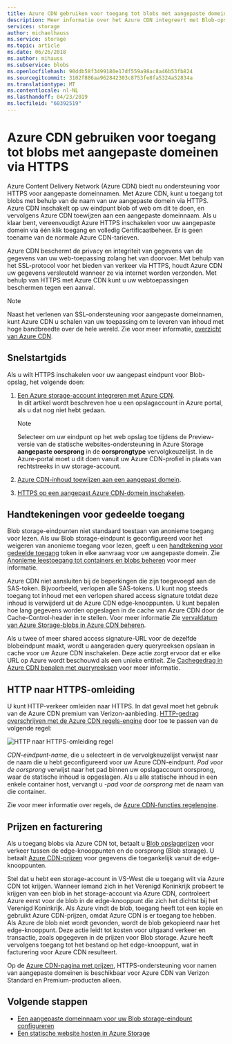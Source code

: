 ```yaml
---
title: Azure CDN gebruiken voor toegang tot blobs met aangepaste domeinen via HTTPS
description: Meer informatie over het Azure CDN integreert met Blob-opslag voor toegang tot blobs met aangepaste domeinen via HTTPS
services: storage
author: michaelhauss
ms.service: storage
ms.topic: article
ms.date: 06/26/2018
ms.author: mihauss
ms.subservice: blobs
ms.openlocfilehash: 90ddb58f3499180e17df559a98ac8a46b53fb824
ms.sourcegitcommit: 3102f886aa962842303c8753fe8fa5324a52834a
ms.translationtype: MT
ms.contentlocale: nl-NL
ms.lasthandoff: 04/23/2019
ms.locfileid: "60392519"
---
```

# <a name="use-azure-cdn-to-access-blobs-with-custom-domains-over-https"></a>Azure CDN gebruiken voor toegang tot blobs met aangepaste domeinen via HTTPS

Azure Content Delivery Network (Azure CDN) biedt nu ondersteuning voor HTTPS voor aangepaste domeinnamen. Met Azure CDN, kunt u toegang tot blobs met behulp van de naam van uw aangepaste domein via HTTPS. Azure CDN inschakelt op uw eindpunt blob of web om dit te doen, en vervolgens Azure CDN toewijzen aan een aangepaste domeinnaam. Als u klaar bent, vereenvoudigt Azure HTTPS inschakelen voor uw aangepaste domein via één klik toegang en volledig Certificaatbeheer. Er is geen toename van de normale Azure CDN-tarieven.

Azure CDN beschermt de privacy en integriteit van gegevens van de gegevens van uw web-toepassing zolang het van doorvoer. Met behulp van het SSL-protocol voor het bieden van verkeer via HTTPS, houdt Azure CDN uw gegevens versleuteld wanneer ze via internet worden verzonden. Met behulp van HTTPS met Azure CDN kunt u uw webtoepassingen beschermen tegen een aanval.

> [!NOTE]  
> Naast het verlenen van SSL-ondersteuning voor aangepaste domeinnamen, kunt Azure CDN u schalen van uw toepassing om te leveren van inhoud met hoge bandbreedte over de hele wereld. Zie voor meer informatie, [overzicht van Azure CDN](../../cdn/cdn-overview.md).

## <a name="quickstart"></a>Snelstartgids

Als u wilt HTTPS inschakelen voor uw aangepast eindpunt voor Blob-opslag, het volgende doen:

1.  [Een Azure storage-account integreren met Azure CDN](../../cdn/cdn-create-a-storage-account-with-cdn.md).  
    In dit artikel wordt beschreven hoe u een opslagaccount in Azure portal, als u dat nog niet hebt gedaan.

    > [!NOTE]  
    > Selecteer om uw eindpunt op het web opslag toe tijdens de Preview-versie van de statische websites-ondersteuning in Azure Storage **aangepaste oorsprong** in de **oorsprongtype** vervolgkeuzelijst. In de Azure-portal moet u dit doen vanuit uw Azure CDN-profiel in plaats van rechtstreeks in uw storage-account.

2.  [Azure CDN-inhoud toewijzen aan een aangepast domein](../../cdn/cdn-map-content-to-custom-domain.md).

3.  [HTTPS op een aangepast Azure CDN-domein inschakelen](../../cdn/cdn-custom-ssl.md).

## <a name="shared-access-signatures"></a>Handtekeningen voor gedeelde toegang

Blob storage-eindpunten niet standaard toestaan van anonieme toegang voor lezen. Als uw Blob storage-eindpunt is geconfigureerd voor het weigeren van anonieme toegang voor lezen, geeft u een [handtekening voor gedeelde toegang](../common/storage-dotnet-shared-access-signature-part-1.md?toc=%2fazure%2fstorage%2fblobs%2ftoc.json) token in elke aanvraag voor uw aangepaste domein. Zie [Anonieme leestoegang tot containers en blobs beheren](storage-manage-access-to-resources.md) voor meer informatie.

Azure CDN niet aansluiten bij de beperkingen die zijn toegevoegd aan de SAS-token. Bijvoorbeeld, verlopen alle SAS-tokens. U kunt nog steeds toegang tot inhoud met een verlopen shared access signature totdat deze inhoud is verwijderd uit de Azure CDN edge-knooppunten. U kunt bepalen hoe lang gegevens worden opgeslagen in de cache van Azure CDN door de Cache-Control-header in te stellen. Voor meer informatie Zie [vervaldatum van Azure Storage-blobs in Azure CDN beheren](../../cdn/cdn-manage-expiration-of-blob-content.md).

Als u twee of meer shared access signature-URL voor de dezelfde blobeindpunt maakt, wordt u aangeraden query queryreeksen opslaan in cache voor uw Azure CDN inschakelen. Deze actie zorgt ervoor dat er elke URL op Azure wordt beschouwd als een unieke entiteit. Zie [Cachegedrag in Azure CDN bepalen met queryreeksen](../../cdn/cdn-query-string.md) voor meer informatie.

## <a name="http-to-https-redirection"></a>HTTP naar HTTPS-omleiding

U kunt HTTP-verkeer omleiden naar HTTPS. In dat geval moet het gebruik van de Azure CDN premium van Verizon-aanbieding. [HTTP-gedrag overschrijven met de Azure CDN regels-engine](../../cdn/cdn-rules-engine.md) door toe te passen van de volgende regel:

![HTTP naar HTTPS-omleiding regel](./media/storage-https-custom-domain-cdn/redirect-to-https.png)

*CDN-eindpunt-name*, die u selecteert in de vervolgkeuzelijst verwijst naar de naam die u hebt geconfigureerd voor uw Azure CDN-eindpunt. *Pad voor de oorsprong* verwijst naar het pad binnen uw opslagaccount oorsprong, waar de statische inhoud is opgeslagen. Als u alle statische inhoud in een enkele container host, vervangt u *-pad voor de oorsprong* met de naam van die container.

Zie voor meer informatie over regels, de [Azure CDN-functies regelengine](../../cdn/cdn-rules-engine-reference-features.md).

## <a name="pricing-and-billing"></a>Prijzen en facturering

Als u toegang blobs via Azure CDN tot, betaalt u [Blob opslagprijzen](https://azure.microsoft.com/pricing/details/storage/blobs/) voor verkeer tussen de edge-knooppunten en de oorsprong (Blob storage). U betaalt [Azure CDN-prijzen](https://azure.microsoft.com/pricing/details/cdn/) voor gegevens die toegankelijk vanuit de edge-knooppunten.

Stel dat u hebt een storage-account in VS-West die u toegang wilt via Azure CDN tot krijgen. Wanneer iemand zich in het Verenigd Koninkrijk probeert te krijgen van een blob in het storage-account via Azure CDN, controleert Azure eerst voor de blob in de edge-knooppunt die zich het dichtst bij het Verenigd Koninkrijk. Als Azure vindt de blob, toegang heeft tot een kopie en gebruikt Azure CDN-prijzen, omdat Azure CDN is er toegang toe hebben. Als Azure de blob niet wordt gevonden, wordt de blob gekopieerd naar het edge-knooppunt. Deze actie leidt tot kosten voor uitgaand verkeer en transactie, zoals opgegeven in de prijzen voor Blob storage. Azure heeft vervolgens toegang tot het bestand op het edge-knooppunt, wat in facturering voor Azure CDN resulteert.

Op de [Azure CDN-pagina met prijzen](https://azure.microsoft.com/pricing/details/cdn/), HTTPS-ondersteuning voor namen van aangepaste domeinen is beschikbaar voor Azure CDN van Verizon Standard en Premium-producten alleen.

## <a name="next-steps"></a>Volgende stappen

* [Een aangepaste domeinnaam voor uw Blob storage-eindpunt configureren](storage-custom-domain-name.md)
* [Een statische website hosten in Azure Storage](storage-blob-static-website.md)
